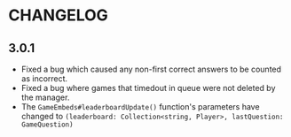 # CHANGELOG

## 3.0.1

- Fixed a bug which caused any non-first correct answers to be counted as incorrect.
- Fixed a bug where games that timedout in queue were not deleted by the manager.
- The `GameEmbeds#leaderboardUpdate()` function's parameters have changed to `(leaderboard: Collection<string, Player>, lastQuestion: GameQuestion)`